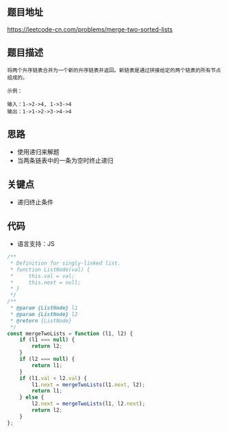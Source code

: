 ## 题目地址
https://leetcode-cn.com/problems/merge-two-sorted-lists

## 题目描述
```
将两个升序链表合并为一个新的升序链表并返回。新链表是通过拼接给定的两个链表的所有节点组成的。 

示例：

输入：1->2->4, 1->3->4
输出：1->1->2->3->4->4

```

## 思路
- 使用递归来解题
- 当两条链表中的一条为空时终止递归


## 关键点

- 递归终止条件


## 代码
* 语言支持：JS

```js
/**
 * Definition for singly-linked list.
 * function ListNode(val) {
 *     this.val = val;
 *     this.next = null;
 * }
 */
/**
 * @param {ListNode} l1
 * @param {ListNode} l2
 * @return {ListNode}
 */
const mergeTwoLists = function (l1, l2) {
    if (l1 === null) {
        return l2;
    }
    if (l2 === null) {
        return l1;
    }
    if (l1.val < l2.val) {
        l1.next = mergeTwoLists(l1.next, l2);
        return l1;
    } else {
        l2.next = mergeTwoLists(l1, l2.next);
        return l2;
    }
};
```
